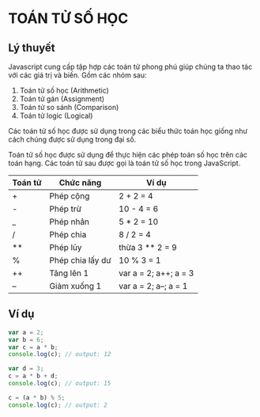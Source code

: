 # TOÁN TỬ SỐ HỌC

## Lý thuyết

Javascript cung cấp tập hợp các toán tử phong phú giúp chúng ta thao tác với các giá trị và biến. Gồm các nhóm sau:

1. Toán tử số học (Arithmetic)
2. Toán tử gán (Assignment)
3. Toán tử so sánh (Comparison)
4. Toán tử logic (Logical)

Các toán tử số học được sử dụng trong các biểu thức toán học giống như cách chúng được sử dụng trong đại số.

Toán tử số học được sử dụng để thực hiện các phép toán số học trên các toán hạng. Các toán tử sau được gọi là toán tử số học trong JavaScript.

| Toán tử | Chức năng        | Ví dụ                 |
| ------- | ---------------- | --------------------- |
| +       | Phép cộng        | 2 + 2 = 4             |
| -       | Phép trừ         | 10 - 4 = 6            |
| \_      | Phép nhân        | 5 \* 2 = 10           |
| /       | Phép chia        | 8 / 2 = 4             |
| \*\*    | Phép lũy         | thừa 3 \*\* 2 = 9     |
| %       | Phép chia lấy dư | 10 % 3 = 1            |
| ++      | Tăng lên 1       | var a = 2; a++; a = 3 |
| –       | Giảm xuống 1     | var a = 2; a–; a = 1  |

## Ví dụ

```js
var a = 2;
var b = 6;
var c = a * b;
console.log(c); // output: 12

var d = 3;
c = a * b + d;
console.log(c); // output: 15

c = (a * b) % 5;
console.log(c); // output: 2
```
